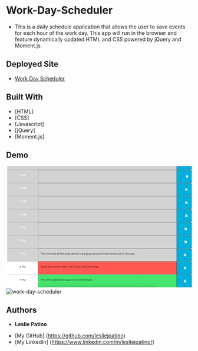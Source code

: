 # Work-Day-Scheduler

* This is a daily schedule application that allows the user to save events for each hour of the work day. This app will run in the browser and feature dynamically updated HTML and CSS powered by jQuery and Moment.js.


## Deployed Site

* [Work Day Scheduler](https://lesliejpatino.github.io/work-day-scheduler/)


## Built With

* [HTML]
* [CSS]
* [Javascript]
* [jQuery]
* [Moment.js]


## Demo
![Deployed Site](Assets/images/deployed-site.png)
![work-day-scheduler](https://user-images.githubusercontent.com/93683598/148630426-95dc02bb-3383-4401-9566-b9b46ed84a17.gif)




## Authors
* **Leslie Patino**

- [My GitHub] (https://github.com/lesliejpatino)
- [My LinkedIn] (https://www.linkedin.com/in/lesliejpatino/)
